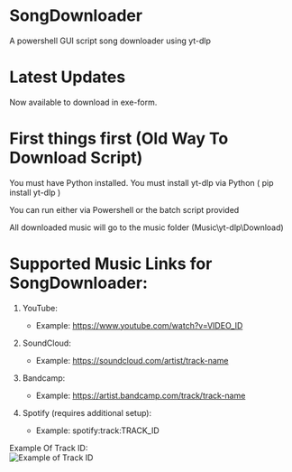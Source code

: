 # SongDownloader
A powershell GUI script song downloader using yt-dlp 

# Latest Updates

Now available to download in exe-form. 

# First things first (Old Way To Download Script)

You must have Python installed.
You must install yt-dlp via Python ( pip install yt-dlp ) 

You can run either via Powershell or the batch script provided

All downloaded music will go to the music folder (Music\yt-dlp\Download\)

# Supported Music Links for SongDownloader:

1. YouTube:
   - Example: https://www.youtube.com/watch?v=VIDEO_ID

2. SoundCloud:
   - Example: https://soundcloud.com/artist/track-name

3. Bandcamp:
   - Example: https://artist.bandcamp.com/track/track-name

4. Spotify (requires additional setup):
   - Example: spotify:track:TRACK_ID

Example Of Track ID:  
![Example of Track ID](https://i.imgur.com/aEWWUuQ.png)

